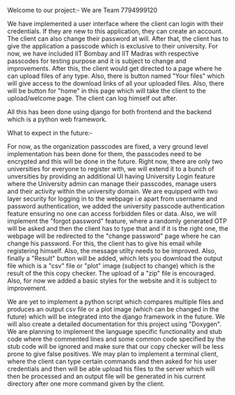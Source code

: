 Welcome to our project:- We are Team 7794999120

We have implemented a user interface where the client can login with their credentials. If they are new to this application, they can create an account. The client can also change their password at will. After that, the client has to give the application a passcode which is exclusive to their university. For now, we have included IIT Bombay and IIT Madras with respective passcodes for testing purpose and it is subject to change and improvements. After this, the client would get directed to a page where he can upload files of any type. Also, there is button named "Your files" which will give access to the download links of all your uploaded files. Also, there will be button for "home" in this page which will take the client to the upload/welcome page. The client can log himself out after. 

All this has been done using django for both frontend and the backend which is a python web framework.

What to expect in the future:-

For now, as the organization passcodes are fixed, a very ground level implementation has been done for them, the passcodes need to be encrypted and this will be done in the future. Right now, there are only two universities for everyone to register with, we will extend it to a bunch of unversities by providing an additional UI having University Login feature where the University admin can manage their passcodes, manage users and their activity within the university domain. We are equipped with two layer security for logging in to the webpage i.e apart from username and password authentication, we added the university passcode authentication feature ensuring no one can access forbidden files or data. Also, we will implement the "forgot password" feature, where a randomly generated OTP will be asked and then the client has to type that and if it is the right one, the webpage will be redirected to the "change password" page where he can change his password. For this, the client has to give his email while registering himself. Also, the message utilty needs to be improved. Also, finally a "Result" button will be added, which lets you download the output file which is a "csv" file or "plot" image (subject to change) which is the result of the this copy checker. The upload of a "zip" file is encouraged. Also, for now we added a basic styles for the website and it is subject to improvement.

We are yet to implement a python script which compares multiple files and produces an output csv file or a plot image (which can be changed in the future) which will be integrated into the django framework in the future. We will also create a detailed documentation for this project using "Doxygen". We are planning to implement the language specific functionality and stub code where the commented lines and some common code specified by the stub code will be ignored and make sure that our copy checker will be less prone to give false positives. We may plan to implement a terminal client, where the client can type certain commands and then asked for his user credentials and then will be able upload his files to the server which will then be processed and an output file will be generated in his current directory after one more command given by the client.


